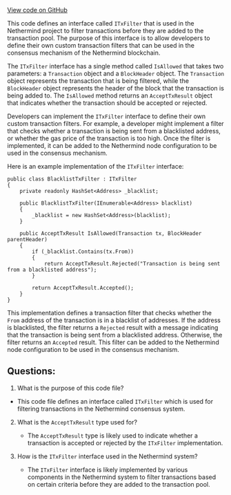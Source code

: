 [View code on GitHub](https://github.com/NethermindEth/nethermind/src/Nethermind/Nethermind.Consensus/Transactions/ITxFilter.cs)

This code defines an interface called `ITxFilter` that is used in the Nethermind project to filter transactions before they are added to the transaction pool. The purpose of this interface is to allow developers to define their own custom transaction filters that can be used in the consensus mechanism of the Nethermind blockchain.

The `ITxFilter` interface has a single method called `IsAllowed` that takes two parameters: a `Transaction` object and a `BlockHeader` object. The `Transaction` object represents the transaction that is being filtered, while the `BlockHeader` object represents the header of the block that the transaction is being added to. The `IsAllowed` method returns an `AcceptTxResult` object that indicates whether the transaction should be accepted or rejected.

Developers can implement the `ITxFilter` interface to define their own custom transaction filters. For example, a developer might implement a filter that checks whether a transaction is being sent from a blacklisted address, or whether the gas price of the transaction is too high. Once the filter is implemented, it can be added to the Nethermind node configuration to be used in the consensus mechanism.

Here is an example implementation of the `ITxFilter` interface:

```
public class BlacklistTxFilter : ITxFilter
{
    private readonly HashSet<Address> _blacklist;

    public BlacklistTxFilter(IEnumerable<Address> blacklist)
    {
        _blacklist = new HashSet<Address>(blacklist);
    }

    public AcceptTxResult IsAllowed(Transaction tx, BlockHeader parentHeader)
    {
        if (_blacklist.Contains(tx.From))
        {
            return AcceptTxResult.Rejected("Transaction is being sent from a blacklisted address");
        }

        return AcceptTxResult.Accepted();
    }
}
```

This implementation defines a transaction filter that checks whether the `From` address of the transaction is in a blacklist of addresses. If the address is blacklisted, the filter returns a `Rejected` result with a message indicating that the transaction is being sent from a blacklisted address. Otherwise, the filter returns an `Accepted` result. This filter can be added to the Nethermind node configuration to be used in the consensus mechanism.
## Questions: 
 1. What is the purpose of this code file?
   - This code file defines an interface called `ITxFilter` which is used for filtering transactions in the Nethermind consensus system.

2. What is the `AcceptTxResult` type used for?
   - The `AcceptTxResult` type is likely used to indicate whether a transaction is accepted or rejected by the `ITxFilter` implementation.

3. How is the `ITxFilter` interface used in the Nethermind system?
   - The `ITxFilter` interface is likely implemented by various components in the Nethermind system to filter transactions based on certain criteria before they are added to the transaction pool.